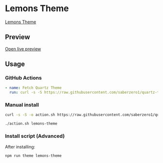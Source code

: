 # Lemons Theme

[Lemons Theme](https://mprojectscode.github.io/)

## Preview

[Open live preview](https://quartz-themes.github.io/lemons-theme/)

## Usage

### GitHub Actions

```yaml
- name: Fetch Quartz Theme
  run: curl -s -S https://raw.githubusercontent.com/saberzero1/quartz-themes/master/action.sh | bash -s -- lemons-theme
```

### Manual install

```bash
curl -s -S -o action.sh https://raw.githubusercontent.com/saberzero1/quartz-themes/master/action.sh

./action.sh lemons-theme
```

### Install script (Advanced)

After installing:

```bash
npm run theme lemons-theme
```
